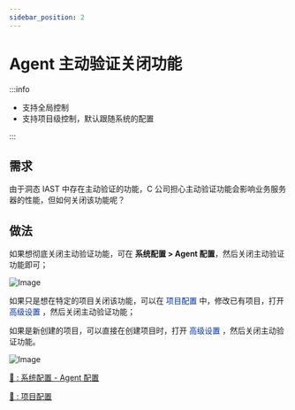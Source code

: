 ```yaml
---
sidebar_position: 2
---
```


# Agent 主动验证关闭功能

:::info

* 支持全局控制 
* 支持项目级控制，默认跟随系统的配置

:::

## 需求
由于洞态 IAST 中存在主动验证的功能，C 公司担心主动验证功能会影响业务服务器的性能，但如何关闭该功能呢？

## 做法 
如果想彻底关闭主动验证功能，可在 **系统配置 > Agent 配置**，然后关闭主动验证功能即可；

![Image](/img/docs/tutorial/zh_verify_close-01.png "")


如果只是想在特定的项目关闭该功能，可以在 <font color="002FA7"> 项目配置 </font> 中，修改已有项目，打开 <font color="002FA7"> 高级设置 </font>，然后关闭主动验证功能；

如果是新创建的项目，可以直接在创建项目时，打开  <font color="002FA7"> 高级设置 </font>，然后关闭主动验证功能。

![Image](/img/docs/tutorial/zh_verify_close-02.png "")

[🔗 : 系统配置 - Agent 配置](../operation/server-configuration#agent-配置)

[🔗 : 项目配置](../operation/application-management#新建项目)
